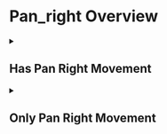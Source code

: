 # Pan_right Overview

<details>
<summary><h2>Has Pan Right Movement</h2></summary>


<h3>🔵 Label Name:</h3>
<code>has_pan_right</code>


<h3>📖 Definition:</h3>
Does the camera pan right in the scene?

<details>
<summary><h4> Question (Definition)</h4></summary>

- Does the camera pan rightward in the scene?

- Does the camera pan from left to right?

- Does the camera pan rightward?

- Is the camera panning right in the scene?

- Is the camera panning rightward?

- Is the camera panning from left to right?

- Does the camera execute a pan movement to the right?

</details>

<details>
<summary><h4> Alternative Question</h4></summary>

- Does the camera pan right (not move/truck right)?

- Does the shot feature a camera pan to the right (rotating, not moving sideways)?

- Is the camera rotating right on its axis (not trucking right)?

- Is this a rightward panning shot?

- Is this a right panning motion (not lateral movement)?

- Is the camera rotating to the right?

- Does the view shift from left to right?

- Is the camera turning rightward?

- Does the camera sweep to the right?

- Is the camera swiveling right?

- Is the camera pivoting right?

- Does the camera move horizontally from left to right?

- Is this a horizontal camera movement from left to right?

</details>

<details>
<summary><h4> Prompt (Definition)</h4></summary>

- A shot where the camera pans right.

- A shot where the camera pans rightward.

- A shot where the camera pans from left to right.

- The camera pans rightward.

- The camera pans right in the scene.

- The camera pans from left to right.

- A video featuring a rightward panning movement.

</details>

<details>
<summary><h4> Alternative Prompt</h4></summary>

- A scene where the camera pans right (not trucks/moves right).

- A shot with a right panning motion (camera rotating, not moving sideways).

- A video where the camera rotates right on its axis, not trucking right.

- A scene featuring a right panning camera movement (not lateral movement).

- A shot where the camera pans right without sideways translation.

- A video demonstrating a pure right panning motion (rotating, not trucking).

- A scene where the camera rotates to the right.

- A shot where the view shifts from left to right.

- A video where the camera turns rightward.

- A scene where the camera sweeps to the right.

- A shot with rightward camera rotation.

- A video where the camera swivels right.

- A scene where the camera pivots right.

- A shot with horizontal camera movement from left to right.

</details>

<h4>🟢 Positive:</h4>
<code>self.cam_motion.pan_right is True</code>

<h4>🔴 Negative:</h4>
<code>self.cam_motion.pan_right is False</code>

<details>
<summary><h4>🔴 Negative (Easy)</h4></summary>

- <b>panning_left</b>: <code>self.cam_motion.pan_left is True</code>

</details>

<details>
<summary><h4>🔴 Negative (Hard)</h4></summary>

- <b>moving_right</b>: <code>self.cam_motion.right is True and self.cam_motion.pan_right is False</code>

</details>

</details>

<details>
<summary><h2>Only Pan Right Movement</h2></summary>


<h3>🔵 Label Name:</h3>
<code>only_pan_right</code>


<h3>📖 Definition:</h3>
Does the camera only pan from left to right?

<details>
<summary><h4> Question (Definition)</h4></summary>

- Does the camera only pan right in the scene, without any other camera movements?

- Does the camera only pan rightward, without any other camera movements?

- Does the camera only pan rightward?

- Is this a rightward panning shot?

- Is this a panning shot from left to right?

- Is the camera only panning rightward?

- Is the camera movement purely a rightward pan?

- Is this exclusively a right panning shot?

- Does the camera only execute a pan movement to the right?

- Is this purely a right panning motion (no trucking or other movements)?

- Does the shot feature only a camera pan to the right (rotating, not moving sideways)?

- Is the camera only rotating right on its axis (no trucking or other movements)?

</details>

<details>
<summary><h4> Alternative Question</h4></summary>

- Is the camera only rotating to the right?

- Does the camera just turn rightward?

- Is the movement limited to a right rotation?

- Is this just a rightward sweep of the camera?

- Is the camera only swiveling right?

- Is the camera just pivoting right?

- Is this strictly a horizontal movement from left to right?

- Does the camera only move horizontally from left to right?

</details>

<details>
<summary><h4> Prompt (Definition)</h4></summary>

- A shot where the camera only pans right.

- A shot where the camera only pans rightward.

- A shot where the camera only pans from left to right.

- The camera only pans rightward.

- The camera only pans right in the scene.

- The camera only pans from left to right.

- A scene where the camera pans right only (not trucks/moves right).

- A video with pure right panning motion (rotating only, no translation).

- A shot with a right panning motion (camera rotating, not moving sideways).

- A video where the camera only rotates right on its axis.

- A shot demonstrating exclusively right panning motion (no trucking).

</details>

<details>
<summary><h4> Alternative Prompt</h4></summary>

- A video featuring exclusively rightward panning movement.

- A video featuring a rightward panning movement.

- A scene with only a right panning motion (no trucking or other movements).

- A shot containing only a rightward pan (camera rotating, not moving sideways).

- A scene with nothing but a right panning camera movement (no lateral movement).

- A scene where the camera only rotates to the right.

- A shot with just a rightward turning motion.

- A video showing only a right sweeping movement.

- A scene limited to rightward camera rotation.

- A shot where the camera just swivels right.

- A video where the camera only pivots right.

- A scene with just horizontal camera movement from left to right.

</details>

<h4>🟢 Positive:</h4>
<code>self.cam_motion.pan_right is True and self.cam_motion.check_if_no_motion_cam(exclude=['pan_right'])</code>

<h4>🔴 Negative:</h4>
<code>self.cam_motion.pan_right is False or not self.cam_motion.check_if_no_motion_cam(exclude=['pan_right']))</code>

<details>
<summary><h4>🔴 Negative (Easy)</h4></summary>

- <b>panning_left</b>: <code>self.cam_motion.pan_left is True</code>

- <b>only_panning_left</b>: <code>self.cam_motion.pan_left is True and self.cam_motion.check_if_no_motion_cam(exclude=['pan_left'])</code>

</details>

<details>
<summary><h4>🔴 Negative (Hard)</h4></summary>

- <b>moving_right</b>: <code>self.cam_motion.right is True and self.cam_motion.pan_right is False</code>

- <b>compound_motion_with_pan_right</b>: <code>self.cam_motion.pan_right is True and not self.cam_motion.check_if_no_motion_cam(exclude=['pan_right'])</code>

</details>

</details>
